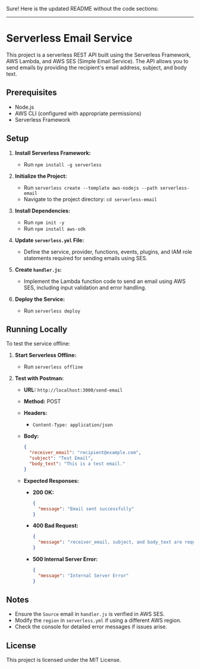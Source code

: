 Sure! Here is the updated README without the code sections:

---

# Serverless Email Service

This project is a serverless REST API built using the Serverless Framework, AWS Lambda, and AWS SES (Simple Email Service). The API allows you to send emails by providing the recipient's email address, subject, and body text.

## Prerequisites

- Node.js
- AWS CLI (configured with appropriate permissions)
- Serverless Framework

## Setup

1. **Install Serverless Framework:**
    - Run `npm install -g serverless`

2. **Initialize the Project:**
    - Run `serverless create --template aws-nodejs --path serverless-email`
    - Navigate to the project directory: `cd serverless-email`

3. **Install Dependencies:**
    - Run `npm init -y`
    - Run `npm install aws-sdk`

4. **Update `serverless.yml` File:**
    - Define the service, provider, functions, events, plugins, and IAM role statements required for sending emails using SES.

5. **Create `handler.js`:**
    - Implement the Lambda function code to send an email using AWS SES, including input validation and error handling.

6. **Deploy the Service:**
    - Run `serverless deploy`

## Running Locally

To test the service offline:

1. **Start Serverless Offline:**
    - Run `serverless offline`

2. **Test with Postman:**

    - **URL:** `http://localhost:3000/send-email`
    - **Method:** POST
    - **Headers:**
        - `Content-Type: application/json`
    - **Body:**
        ```json
        {
          "receiver_email": "recipient@example.com",
          "subject": "Test Email",
          "body_text": "This is a test email."
        }
        ```

    - **Expected Responses:**
        - **200 OK:**
            ```json
            {
              "message": "Email sent successfully"
            }
            ```
        - **400 Bad Request:**
            ```json
            {
              "message": "receiver_email, subject, and body_text are required."
            }
            ```
        - **500 Internal Server Error:**
            ```json
            {
              "message": "Internal Server Error"
            }
            ```

## Notes

- Ensure the `Source` email in `handler.js` is verified in AWS SES.
- Modify the `region` in `serverless.yml` if using a different AWS region.
- Check the console for detailed error messages if issues arise.

## License

This project is licensed under the MIT License.
